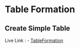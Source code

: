 <h1>Table Formation</h1>
<h2>Create Simple Table</h2>
<p>Live Link : - <a href ="https://gkusumbe7.github.io/TableFormation.github.io/">TableFormation</a> </p>
